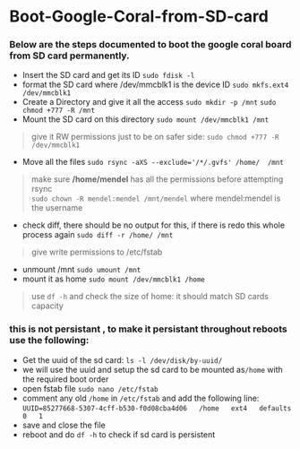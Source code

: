 # Boot-Google-Coral-from-SD-card
### Below are the steps documented to boot the google coral board from SD card permanently.

- Insert the SD card and get its ID
`sudo fdisk -l`
- format the SD card where /dev/mmcblk1 is the device ID
`sudo mkfs.ext4 /dev/mmcblk1`
-  Create a Directory and give it all the access
`sudo mkdir -p /mnt`
`sudo chmod +777 -R /mnt`
- Mount the SD card on this directory
`sudo mount /dev/mmcblk1 /mnt`
>  give it RW permissions just to be on safer side: `sudo chmod +777 -R /dev/mmcblk1`
- Move all the files
`sudo rsync -aXS --exclude='/*/.gvfs' /home/  /mnt` 
> make sure **/home/mendel** has all the permissions before attempting rsync  
> `sudo chown -R mendel:mendel /mnt/mendel` where mendel:mendel is the username
- check diff, there should be no output for this, if there is redo this whole process again
`sudo diff -r /home/ /mnt`
> give write permissions to /etc/fstab
- unmount /mnt
`sudo umount /mnt`
- mount it as home
`sudo mount /dev/mmcblk1 /home`
> use `df -h` and check the size of home: it should match SD cards capacity
### this is not persistant , to make it persistant throughout reboots use the following:
- Get the uuid of the sd card:
`ls -l /dev/disk/by-uuid/`
- we will use the uuid and setup the sd card to be mounted as`/home` with the required boot order
-  open fstab file
`sudo nano /etc/fstab`
- comment any old `/home` in `/etc/fstab`  and add the following line:
`UUID=85277668-5307-4cff-b530-f0d08cba4d06   /home   ext4   defaults   0   1`
- save and close the file
- reboot and do `df -h` to check if sd card is persistent



